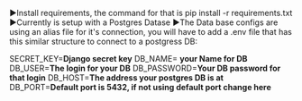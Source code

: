▶️Install requirements, the command for that is pip install -r requirements.txt
▶️Currently is setup with a Postgres Datase
▶️The Data base configs are using an alias file for it's connection, you will have to add a .env file that has this similar structure to connect to a postgress DB: 

SECRET_KEY=**Django secret key**
DB_NAME= **your Name for DB**
DB_USER=**The login for your DB**
DB_PASSWORD=**Your DB password for that login**
DB_HOST=**The address your postgres DB is at**
DB_PORT=**Default port is 5432, if not using default port change here**
